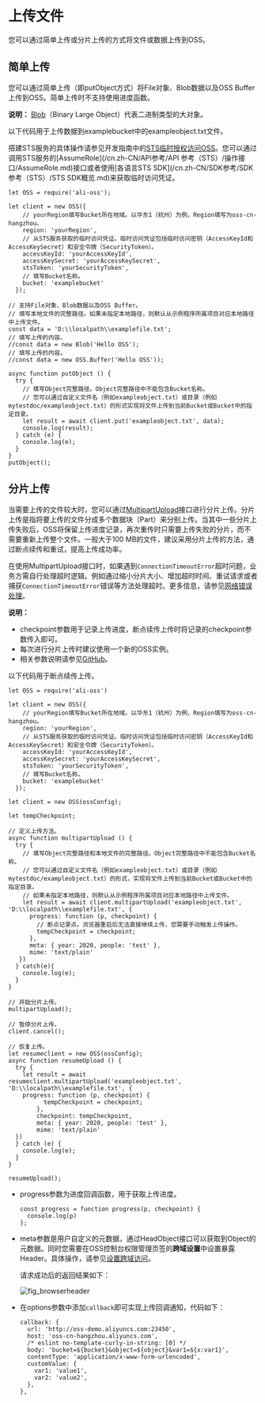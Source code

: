# 上传文件

您可以通过简单上传或分片上传的方式将文件或数据上传到OSS。

## 简单上传

您可以通过简单上传（即putObject方式）将File对象、Blob数据以及OSS Buffer上传到OSS。简单上传时不支持使用进度函数。

**说明：** [Blob](https://developer.mozilla.org/zh-CN/docs/Web/API/Blob)（Binary Large Object）代表二进制类型的大对象。

以下代码用于上传数据到examplebucket中的exampleobject.txt文件。

搭建STS服务的具体操作请参见开发指南中的[STS临时授权访问OSS](/cn.zh-CN/开发指南/数据安全/访问控制/STS临时授权访问OSS.md)。您可以通过调用STS服务的[AssumeRole](/cn.zh-CN/API参考/API 参考（STS）/操作接口/AssumeRole.md)接口或者使用[各语言STS SDK](/cn.zh-CN/SDK参考/SDK参考（STS）/STS SDK概览.md)来获取临时访问凭证。

```
let OSS = require('ali-oss');

let client = new OSS({
    // yourRegion填写Bucket所在地域。以华东1（杭州）为例，Region填写为oss-cn-hangzhou。
    region: 'yourRegion',
    // 从STS服务获取的临时访问凭证。临时访问凭证包括临时访问密钥（AccessKeyId和AccessKeySecret）和安全令牌（SecurityToken）。
    accessKeyId: 'yourAccessKeyId',
    accessKeySecret: 'yourAccessKeySecret',
    stsToken: 'yourSecurityToken',
    // 填写Bucket名称。
    bucket: 'examplebucket'
  });

// 支持File对象、Blob数据以及OSS Buffer。
// 填写本地文件的完整路径。如果未指定本地路径，则默认从示例程序所属项目对应本地路径中上传文件。
const data = 'D:\\localpath\\examplefile.txt';
// 填写上传的内容。
//const data = new Blob('Hello OSS');
// 填写上传的内容。
//const data = new OSS.Buffer('Hello OSS'));

async function putObject () {
  try {
    // 填写Object完整路径。Object完整路径中不能包含Bucket名称。
    // 您可以通过自定义文件名（例如exampleobject.txt）或目录（例如mytestdoc/exampleobject.txt）的形式实现将文件上传到当前Bucket或Bucket中的指定目录。
    let result = await client.put('exampleobject.txt', data);
    console.log(result);
  } catch (e) {
    console.log(e);
  }
}
putObject();
```

## 分片上传

当需要上传的文件较大时，您可以通过[MultipartUpload]()接口进行分片上传。分片上传是指将要上传的文件分成多个数据块（Part）来分别上传。当其中一些分片上传失败后，OSS将保留上传进度记录，再次重传时只需要上传失败的分片，而不需要重新上传整个文件。一般大于100 MB的文件，建议采用分片上传的方法，通过断点续传和重试，提高上传成功率。

在使用MultipartUpload接口时，如果遇到`ConnectionTimeoutError`超时问题，业务方需自行处理超时逻辑。例如通过缩小分片大小、增加超时时间、重试请求或者捕获`ConnectionTimeoutError`错误等方法处理超时。更多信息，请参见[网络错误处理]()。

**说明：**

-   checkpoint参数用于记录上传进度，断点续传上传时将记录的checkpoint参数传入即可。
-   每次进行分片上传时建议使用一个新的OSS实例。
-   相关参数说明请参见[GitHub](https://github.com/ali-sdk/ali-oss#multipartuploadname-file-options)。

以下代码用于断点续传上传。

```
let OSS = require('ali-oss')

let client = new OSS({
    // yourRegion填写Bucket所在地域。以华东1（杭州）为例，Region填写为oss-cn-hangzhou。
    region: 'yourRegion',
    // 从STS服务获取的临时访问凭证。临时访问凭证包括临时访问密钥（AccessKeyId和AccessKeySecret）和安全令牌（SecurityToken）。
    accessKeyId: 'yourAccessKeyId',
    accessKeySecret: 'yourAccessKeySecret',
    stsToken: 'yourSecurityToken',
    // 填写Bucket名称。
    bucket: 'examplebucket'
  });

let client = new OSS(ossConfig);

let tempCheckpoint;

// 定义上传方法。
async function multipartUpload () {
  try {
    // 填写Object完整路径和本地文件的完整路径。Object完整路径中不能包含Bucket名称。
    // 您可以通过自定义文件名（例如exampleobject.txt）或目录（例如mytestdoc/exampleobject.txt）的形式，实现将文件上传到当前Bucket或Bucket中的指定目录。
    // 如果未指定本地路径，则默认从示例程序所属项目对应本地路径中上传文件。
    let result = await client.multipartUpload('exampleobject.txt', 'D:\\localpath\\examplefile.txt', { 
      progress: function (p, checkpoint) {
        // 断点记录点。浏览器重启后无法直接继续上传，您需要手动触发上传操作。
        tempCheckpoint = checkpoint;
      },
      meta: { year: 2020, people: 'test' },
      mime: 'text/plain'
   })
  } catch(e){
    console.log(e);
  }
}

// 开始分片上传。
multipartUpload();

// 暂停分片上传。
client.cancel();

// 恢复上传。
let resumeclient = new OSS(ossConfig);
async function resumeUpload () {
  try {
    let result = await resumeclient.multipartUpload('exampleobject.txt', 'D:\\localpath\\examplefile.txt', {
    progress: function (p, checkpoint) {
          tempCheckpoint = checkpoint;
        },
        checkpoint: tempCheckpoint,
        meta: { year: 2020, people: 'test' },
        mime: 'text/plain'
  })
  } catch (e) {
    console.log(e);
  }
}

resumeUpload();          
```

-   progress参数为进度回调函数，用于获取上传进度。

    ```
    const progress = function progress(p, checkpoint) {
      console.log(p)
    };                   
    ```

-   meta参数是用户自定义的元数据，通过HeadObject接口可以获取到Object的元数据。同时您需要在OSS控制台权限管理页签的**跨域设置**中设置暴露Header。具体操作，请参见[设置跨域访问](/cn.zh-CN/控制台用户指南/存储空间管理/权限管理/设置跨域访问.md)。

    请求成功后的返回结果如下：

    ![fig_browserheader](https://static-aliyun-doc.oss-accelerate.aliyuncs.com/assets/img/zh-CN/1133749951/p13703.png)

-   在options参数中添加`callback`即可实现上传回调通知，代码如下：

    ```
    callback: {
      url: 'http://oss-demo.aliyuncs.com:23450',
      host: 'oss-cn-hangzhou.aliyuncs.com',
      /* eslint no-template-curly-in-string: [0] */
      body: 'bucket=${bucket}&object=${object}&var1=${x:var1}',
      contentType: 'application/x-www-form-urlencoded',
      customValue: {
        var1: 'value1',
        var2: 'value2',
      },
    },                    
    ```


